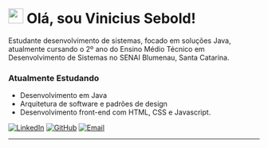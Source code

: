 # <img src="https://media.giphy.com/media/hvRJCLFzcasrR4ia7z/giphy.gif" width="30px"> Olá, sou Vinicius Sebold!

Estudante desenvolvimento de sistemas, focado em soluções Java, atualmente cursando o 2º ano do Ensino Médio Técnico em Desenvolvimento de Sistemas no SENAI Blumenau, Santa Catarina.

### Atualmente Estudando

- Desenvolvimento em Java
- Arquitetura de software e padrões de design
- Desenvolvimento front-end com HTML, CSS e Javascript.

<div align="left">
  <a href="https://www.linkedin.com/in/vinisebold"><img src="https://img.shields.io/badge/LinkedIn-0077B5?style=for-the-badge&logo=linkedin&logoColor=white" alt="LinkedIn"></a>
  <a href="https://github.com/vinisebold"><img src="https://img.shields.io/badge/GitHub-100000?style=for-the-badge&logo=github&logoColor=white" alt="GitHub"></a>
  <a href="mailto:vinicius.sebold05@gmail.com"><img src="https://img.shields.io/badge/Email-D14836?style=for-the-badge&logo=gmail&logoColor=white" alt="Email"></a>
</div>

---
